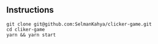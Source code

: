 ## Instructions

```
git clone git@github.com:SelmanKahya/clicker-game.git
cd cliker-game
yarn && yarn start
```
